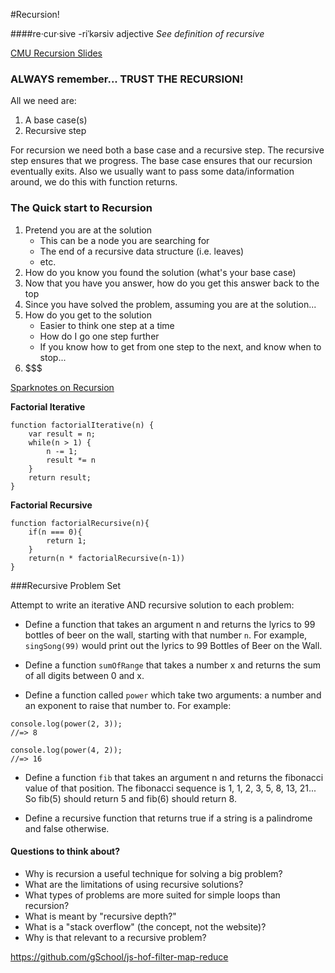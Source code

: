#Recursion!

####re·cur·sive -riˈkərsiv
adjective
*See definition of recursive*

[CMU Recursion Slides](http://www.cs.cmu.edu/~15110-f12/Unit05PtA-handout.pdf)

### ALWAYS remember... TRUST THE RECURSION!

All we need are:

1. A base case(s)
2. Recursive step

For recursion we need both a base case and a recursive step.  The recursive step ensures that we progress.  The base case ensures that our recursion eventually exits.  Also we usually want to pass some data/information around, we do this with function returns. 

### The Quick start to Recursion

1. Pretend you are at the solution
	* This can be a node you are searching for
	* The end of a recursive data structure (i.e. leaves)
	* etc.
2. How do you know you found the solution (what's your base case)
3. Now that you have you answer, how do you get this answer back to the top
4. Since you have solved the problem, assuming you are at the solution... 
5. How do you get to the solution
	* Easier to think one step at a time
	* How do I go one step further
	* If you know how to get from one step to the next, and know when to stop...
6. $$$

[Sparknotes on Recursion](http://www.sparknotes.com/cs/recursion/whatisrecursion/section1.rhtml)


**Factorial Iterative**

```
function factorialIterative(n) {
	var result = n;
	while(n > 1) {
		n -= 1;
		result *= n
	}
	return result;
}
```

**Factorial Recursive**

```
function factorialRecursive(n){
	if(n === 0){
		return 1;
	}
	return(n * factorialRecursive(n-1))
}
```

###Recursive Problem Set

Attempt to write an iterative AND recursive solution to each problem:

* Define a function that takes an argument n and returns the lyrics to 99 bottles of beer on the wall, starting with that number `n`.  For example, `singSong(99)` would print out the lyrics to 99 Bottles of Beer on the Wall.

* Define a function `sumOfRange` that takes a number x and returns the sum of all digits between 0 and x.

* Define a function called  `power` which take two arguments: a number and an exponent to raise that number to.  For example:

```
console.log(power(2, 3));
//=> 8

console.log(power(4, 2));
//=> 16
```
* Define a function `fib` that takes an argument n and returns the fibonacci value of that position. The fibonacci sequence is  1, 1, 2, 3, 5, 8, 13, 21... So fib(5) should return 5 and fib(6) should return 8.

* Define a recursive function that returns true if a string is a palindrome and false otherwise.

#### Questions to think about?

* Why is recursion a useful technique for solving a big problem?
* What are the limitations of using recursive solutions?
* What types of problems are more suited for simple loops than recursion?
* What is meant by "recursive depth?"
* What is a "stack overflow" (the concept, not the website)?
* Why is that relevant to a recursive problem?


https://github.com/gSchool/js-hof-filter-map-reduce